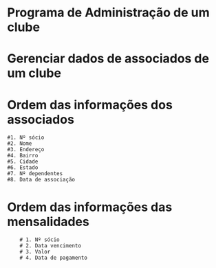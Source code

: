 # Programa de Administração de um clube

# Gerenciar dados de associados de um clube


# Ordem das informações dos associados

    #1. Nº sócio
    #2. Nome
    #3. Endereço
    #4. Bairro
    #5. Cidade
    #6. Estado
    #7. Nº dependentes
    #8. Data de associação

# Ordem das informações das mensalidades

        # 1. Nº sócio
        # 2. Data vencimento
        # 3. Valor
        # 4. Data de pagamento
